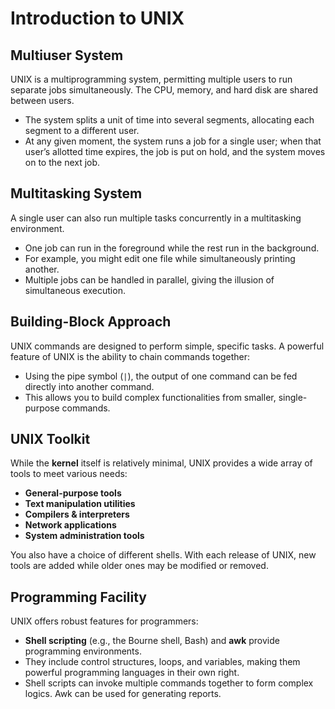 # Introduction to UNIX

## Multiuser System
UNIX is a multiprogramming system, permitting multiple users to run separate jobs simultaneously. The CPU, memory, and hard disk are shared between users.  

- The system splits a unit of time into several segments, allocating each segment to a different user.  
- At any given moment, the system runs a job for a single user; when that user’s allotted time expires, the job is put on hold, and the system moves on to the next job.

## Multitasking System
A single user can also run multiple tasks concurrently in a multitasking environment.  

- One job can run in the foreground while the rest run in the background.  
- For example, you might edit one file while simultaneously printing another.  
- Multiple jobs can be handled in parallel, giving the illusion of simultaneous execution.

## Building-Block Approach
UNIX commands are designed to perform simple, specific tasks. A powerful feature of UNIX is the ability to chain commands together:

- Using the pipe symbol (`|`), the output of one command can be fed directly into another command.  
- This allows you to build complex functionalities from smaller, single-purpose commands.

## UNIX Toolkit
While the **kernel** itself is relatively minimal, UNIX provides a wide array of tools to meet various needs:

- **General-purpose tools**  
- **Text manipulation utilities**  
- **Compilers & interpreters**  
- **Network applications**  
- **System administration tools**  

You also have a choice of different shells. With each release of UNIX, new tools are added while older ones may be modified or removed.

## Programming Facility
UNIX offers robust features for programmers:

- **Shell scripting** (e.g., the Bourne shell, Bash) and **awk** provide programming environments.  
- They include control structures, loops, and variables, making them powerful programming languages in their own right.
- Shell scripts can invoke multiple commands together to form complex logics. Awk can be used for generating reports.

